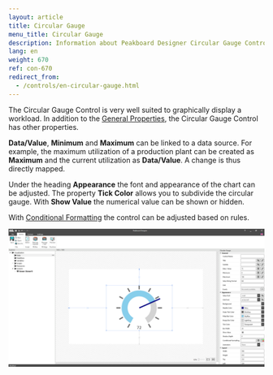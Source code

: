 ```yaml
---
layout: article
title: Circular Gauge
menu_title: Circular Gauge
description: Information about Peakboard Designer Circular Gauge Control.
lang: en
weight: 670
ref: con-670
redirect_from:
  - /controls/en-circular-gauge.html
---
```


The Circular Gauge Control is very well suited to graphically display a workload.
In addition to the [General Properties](https://help.peakboard.com/controls/en-general-properties.html), the Circular Gauge Control has other properties.

**Data/Value**, **Minimum** and **Maximum** can be linked to a data source.
For example, the maximum utilization of a production plant can be created as **Maximum** and the current utilization as **Data/Value**.
A change is thus directly mapped.

Under the heading **Appearance** the font and appearance of the chart can be adjusted.
The property **Tick Color** allows you to subdivide the circular gauge.
With **Show Value** the numerical value can be shown or hidden.

With [Conditional Formatting](/controls/en-cf.html) the control can be adjusted based on rules.

![Circular Gauge](/assets/images/Controls/circulargauge/circulargauge01.png)
